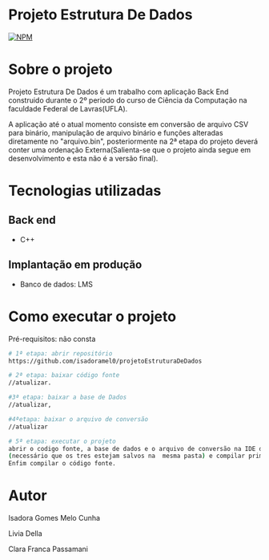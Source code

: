 # Projeto Estrutura De Dados 
[![NPM](https://img.shields.io/npm/l/react)](https://github.com/isadoramel0/projetoEstruturaDeDados/blob/main/LICENSE)

# Sobre o projeto

Projeto Estrutura De Dados é um trabalho com aplicação Back End construido durante o 2º periodo do curso de Ciência da Computação na faculdade Federal de Lavras(UFLA).

A aplicação até o atual momento consiste em conversão de arquivo CSV para binário, manipulação de arquivo binário e funções alteradas diretamente no "arquivo.bin", posteriormente na 2ª etapa do projeto deverá conter uma ordenação Externa(Salienta-se que o projeto ainda segue em desenvolvimento e esta não é a versão final).

# Tecnologias utilizadas
## Back end
- C++
## Implantação em produção

- Banco de dados: LMS

# Como executar o projeto

Pré-requisitos: não consta

```bash
# 1ª etapa: abrir repositório
https://github.com/isadoramel0/projetoEstruturaDeDados

# 2ª etapa: baixar código fonte
//atualizar.

#3ª etapa: baixar a base de Dados
//atualizar,

#4ªetapa: baixar o arquivo de conversão
//atualizar

# 5ª etapa: executar o projeto
abrir o codigo fonte, a base de dados e o arquivo de conversão na IDE de sua preferência,
(necessário que os tres estejam salvos na  mesma pasta) e compilar primeiramente o arquivo de conversão.
Enfim compilar o código fonte.
```

# Autor

Isadora Gomes Melo Cunha

Livia Della 

Clara Franca Passamani

